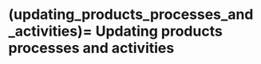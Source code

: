 (updating_products_processes_and_activities)=
Updating products processes and activities
===========================================